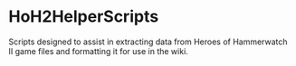 # HoH2HelperScripts
Scripts designed to assist in extracting data from Heroes of Hammerwatch II game files and formatting it for use in the wiki.
